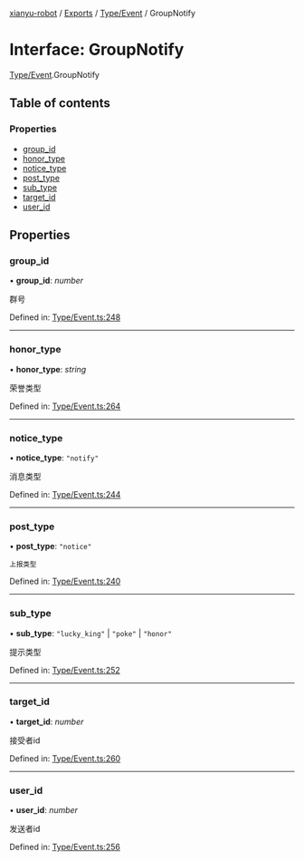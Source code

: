 [xianyu-robot](../README.md) / [Exports](../modules.md) / [Type/Event](../modules/type_event.md) / GroupNotify

# Interface: GroupNotify

[Type/Event](../modules/type_event.md).GroupNotify

## Table of contents

### Properties

- [group\_id](type_event.groupnotify.md#group_id)
- [honor\_type](type_event.groupnotify.md#honor_type)
- [notice\_type](type_event.groupnotify.md#notice_type)
- [post\_type](type_event.groupnotify.md#post_type)
- [sub\_type](type_event.groupnotify.md#sub_type)
- [target\_id](type_event.groupnotify.md#target_id)
- [user\_id](type_event.groupnotify.md#user_id)

## Properties

### group\_id

• **group\_id**: *number*

群号

Defined in: [Type/Event.ts:248](https://github.com/blacktunes/xianyu-robot/blob/ba6672b/src/Type/Event.ts#L248)

___

### honor\_type

• **honor\_type**: *string*

荣誉类型

Defined in: [Type/Event.ts:264](https://github.com/blacktunes/xianyu-robot/blob/ba6672b/src/Type/Event.ts#L264)

___

### notice\_type

• **notice\_type**: ``"notify"``

消息类型

Defined in: [Type/Event.ts:244](https://github.com/blacktunes/xianyu-robot/blob/ba6672b/src/Type/Event.ts#L244)

___

### post\_type

• **post\_type**: ``"notice"``

	上报类型

Defined in: [Type/Event.ts:240](https://github.com/blacktunes/xianyu-robot/blob/ba6672b/src/Type/Event.ts#L240)

___

### sub\_type

• **sub\_type**: ``"lucky_king"`` \| ``"poke"`` \| ``"honor"``

提示类型

Defined in: [Type/Event.ts:252](https://github.com/blacktunes/xianyu-robot/blob/ba6672b/src/Type/Event.ts#L252)

___

### target\_id

• **target\_id**: *number*

接受者id

Defined in: [Type/Event.ts:260](https://github.com/blacktunes/xianyu-robot/blob/ba6672b/src/Type/Event.ts#L260)

___

### user\_id

• **user\_id**: *number*

发送者id

Defined in: [Type/Event.ts:256](https://github.com/blacktunes/xianyu-robot/blob/ba6672b/src/Type/Event.ts#L256)
